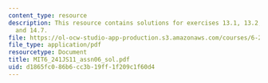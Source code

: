 ```yaml
---
content_type: resource
description: This resource contains solutions for exercises 13.1, 13.2, 14.2, 14.5,
  and 14.7.
file: https://ol-ocw-studio-app-production.s3.amazonaws.com/courses/6-241j-dynamic-systems-and-control-spring-2011/d1865fc086b6cc3b19ff1f209c1f60d4_MIT6_241JS11_assn06_sol.pdf
file_type: application/pdf
resourcetype: Document
title: MIT6_241JS11_assn06_sol.pdf
uid: d1865fc0-86b6-cc3b-19ff-1f209c1f60d4
---
```

